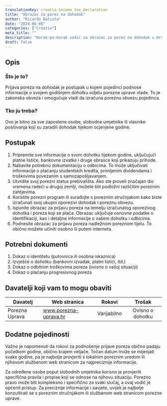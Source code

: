 ```yaml
---
translationKey: croatia-income_tax_declaration
title: "Obrazac za porez na dohodak"
author: "Ricardo Batista"
date: "2024-06-08"
categories: ["Croatia"]
meta_title: ""
description: "Korak-po-korak vodič za obrazac za porez na dohodak u Hrvatskoj"
draft: false
---
```


## Opis
### Što je to?
Prijava poreza na dohodak je postupak u kojem pojedinci podnose informacije o svojem godišnjem dohotku odjelu porezne uprave vlade. To je zakonska obveza i omogućuje vladi da izračuna poreznu obvezu pojedinca.

### Tko ju treba?
Ovo je bitno za sve zaposlene osobe, slobodne umjetnike ili vlasnike poslovanja koji su zaradili dohodak tijekom ocjenjene godine.

## Postupak

1. Pripremite sve informacije o svom dohotku tijekom godine, uključujući platne listiće, bankovne izvatke i druge obrasce koji prikazuju prihode.
2. Nabavite potrebnu dokumentaciju o odbicima. To može uključivati informacije o plaćanju studentskih kredita, primljenim dividendama i troškovima povezanim s samozapošljavanjem.
3. Utvrdite svoj porezni status prebivališta. Ako ste proveli značajan dio vremena radeći u drugoj zemlji, možete biti podložni različitim poreznim zahtjevima.
4. Koristite porezni program ili surađujte s poreznim stručnjakom kako biste izračunali svoj ukupni oporezivi dohodak i poreznu obvezu.
5. Ispunite obrazac za prijavu poreza na temelju izračunatog oporezivog dohotka i poreza koji se plaća. Obrazac uključuje osnovne podatke o identifikaciji, kao i detaljne informacije o vašem dohotku i odbicima.
6. Podnesite obrazac za prijavu poreza nadležnom poreznom tijelu. To obično možete učiniti osobno ili putem interneta.

## Potrebni dokumenti

1. Dokaz o identitetu (putovnica ili osobna iskaznica)
2. Izvješće o dohotku (bankovni izvadak, platni listići, itd.)
3. Dokaz o odbitnim troškovima poreza (ovisno o vašoj situaciji)
4. Dokaz o plaćanju progresivnog poreza

## Davatelji koji vam to mogu obaviti

| Davatelj        |     Web stranica     |     Rokovi    |       Trošak      |
| --------------- | --------------- |  :-------------: | :-------------: |
| Porezna Uprava  |  www.porezna-uprava.hr |      Varijabilno      |    Ovisno o dohotku       |

## Dodatne pojedinosti
Važno je napomenuti da rokovi za podnošenje prijave poreza obično padaju početkom godine, obično krajem veljače. Točan datum može se mijenjati svake godine, pa je najbolje provjeriti s lokalnim poreznim uredom ili njihovom službenom web stranicom za najpreciznije informacije.

Za određene osobe poput slobodnih umjetnika korisno je provjeriti specifična pravila i propise koji se odnose na njihovu situaciju. Porezno pravo može biti kompleksno i specifično za svaki slučaj, a ovaj vodič je općenit pristup. Za preciznije informacije i savjete, uvijek je najbolje konzultirati se s poreznim stručnjakom ili službenom web stranicom porezne uprave.